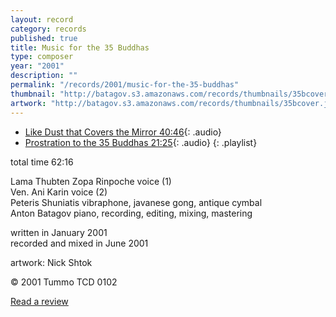 ```yaml
---
layout: record
category: records
published: true
title: Music for the 35 Buddhas
type: composer
year: "2001"
description: ""
permalink: "/records/2001/music-for-the-35-buddhas"
thumbnail: "http://batagov.s3.amazonaws.com/records/thumbnails/35bcover.jpg"
artwork: "http://batagov.s3.amazonaws.com/records/thumbnails/35bcover.jpg"
---
```


- [Like Dust that Covers the Mirror 40:46](http://batagov.s3.amazonaws.com/records/sounds/dust.mp3){: .audio}
- [Prostration to the 35 Buddhas 21:25](http://batagov.s3.amazonaws.com/records/sounds/prostration.mp3){: .audio}
{: .playlist}

total time 62:16   

Lama Thubten Zopa Rinpoche voice (1)  
Ven. Ani Karin voice (2)  
Peteris Shuniatis vibraphone, javanese gong, antique cymbal  
Anton Batagov piano, recording, editing, mixing, mastering  

written in January 2001  
recorded and mixed in June 2001  

artwork: Nick Shtok   

© 2001 Tummo TCD 0102  

[Read a review](http://www.batagov.com/slova/35buddhas%20review.htm)